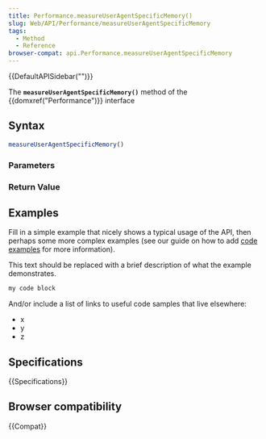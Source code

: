 ```yaml
---
title: Performance.measureUserAgentSpecificMemory()
slug: Web/API/Performance/measureUserAgentSpecificMemory
tags:
  - Method
  - Reference
browser-compat: api.Performance.measureUserAgentSpecificMemory
---
```

{{DefaultAPISidebar("")}}

The **`measureUserAgentSpecificMemory()`** method of the {{domxref("Performance")}} interface 

## Syntax

```js
measureUserAgentSpecificMemory()
```

### Parameters



### Return Value



## Examples

Fill in a simple example that nicely shows a typical usage of the API, then perhaps some more complex examples (see our guide on how to add [code examples](/en-US/docs/MDN/Contribute/Structures/Code_examples) for more information).

This text should be replaced with a brief description of what the example demonstrates.

```js
my code block
```

And/or include a list of links to useful code samples that live elsewhere:

*   x
*   y
*   z

## Specifications

{{Specifications}}

## Browser compatibility

{{Compat}}

